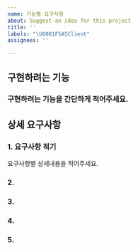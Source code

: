 ```yaml
---
name: 기능별 요구사항
about: Suggest an idea for this project
title: ''
labels: "\U0001F5A5Client"
assignees: ''

---
```


## 구현하려는 기능
### 구현하려는 기능을 간단하게 적어주세요.

## 상세 요구사항
### 1. 요구사항 적기
요구사항별 상세내용을 적어주세요.
### 2. 

### 3. 

### 4.

### 5.
